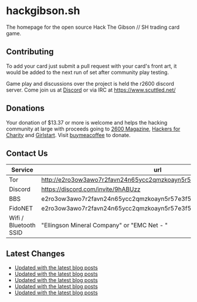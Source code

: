 # hackgibson.sh
The homepage for the open source Hack The Gibson // SH trading card game.


## Contributing

To add your card just submit a pull request with your card's front art, it would be added to the next run of set after community play testing.

Game play and discussions over the project is held the r2600 discord server. Come join us at [Discord](https://discord.com/invite/9hABUzz) or via IRC at https://www.scuttled.net/


## Donations

Your donation of $13.37 or more is welcome and helps the hacking community at large with proceeds going to [2600 Magazine](https://2600.com/), [Hackers for Charity](https://hackersforcharity.org) and [Girlstart](https://girlstart.org).  Visit [buymeacoffee](https://www.buymeacoffee.com/hackgibson.sh) to donate.


## Contact Us

Service | url
-|-
Tor | http://e2ro3ow3awo7r2favn24n65ycc2qmzkoayn5r57e3f56nvjwdcgg32ad.onion
Discord | https://discord.com/invite/9hABUzz
BBS | e2ro3ow3awo7r2favn24n65ycc2qmzkoayn5r57e3f56nvjwdcgg32ad.onion:23
FidoNET | e2ro3ow3awo7r2favn24n65ycc2qmzkoayn5r57e3f56nvjwdcgg32ad.onion:24554
Wifi / Bluetooth SSID | "Ellingson Mineral Company" or "EMC Net - <fidonet address>"

## Latest Changes
<!-- BLOG-POST-LIST:START -->
- [Updated with the latest blog posts](https://github.com/DFW2600/hackgibson.sh/commit/e31e03a16bb485b0d773e504f23158d04b655daa)
- [Updated with the latest blog posts](https://github.com/DFW2600/hackgibson.sh/commit/7f2a267bd14dede7e802e75d1c5fb7d85721154a)
- [Updated with the latest blog posts](https://github.com/DFW2600/hackgibson.sh/commit/3cccd8d3f51b3cb89fbd0ac830ce6c74e0d1bf94)
- [Updated with the latest blog posts](https://github.com/DFW2600/hackgibson.sh/commit/c80076238381f68564a626a5ffe6ec8ca6792567)
- [Updated with the latest blog posts](https://github.com/DFW2600/hackgibson.sh/commit/feeac75d057e2714a63afaf65693fefb61b537a9)
<!-- BLOG-POST-LIST:END -->
